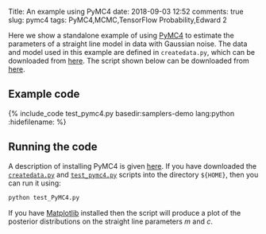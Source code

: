 Title: An example using PyMC4
date: 2018-09-03 12:52
comments: true
slug: pymc4
tags: PyMC4,MCMC,TensorFlow Probability,Edward 2

<!-- PELICAN_BEGIN_SUMMARY -->
Here we show a standalone example of using [PyMC4](https://github.com/pymc-devs/pymc4) to
estimate the parameters of a straight line model in data with Gaussian noise. The
data and model used in this example are defined in `createdata.py`, which can be downloaded
from [here](http://mattpitkin.github.io/samplers-demo/downloads/code/createdata.py). The
script shown below can be downloaded from [here](http://mattpitkin.github.io/samplers-demo/downloads/code/test_pymc4.py).
<!-- PELICAN_END_SUMMARY -->

## Example code

{% include_code test_pymc4.py basedir:samplers-demo lang:python :hidefilename: %}

## Running the code

A description of installing PyMC4 is given [here](http://mattpitkin.github.io/samplers-demo/pages/samplers-samplers-everywhere/#PyMC4). If you have downloaded the [`createdata.py`](http://mattpitkin.github.io/samplers-demo/downloads/code/createdata.py) and [`test_pymc4.py`](http://mattpitkin.github.io/samplers-demo/downloads/code/test_pymc4.py) scripts into the directory `${HOME}`, then you can run it using:

```bash
python test_PyMC4.py
```

If you have [Matplotlib](https://matplotlib.org/) installed then the script will produce a plot of the posterior distributions
on the straight line parameters $m$ and $c$.

